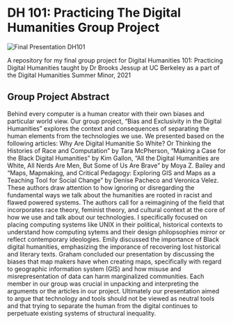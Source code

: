 # DH 101: Practicing The Digital Humanities Group Project
![Final Presentation DH101](https://user-images.githubusercontent.com/70735305/124086625-190eee80-da06-11eb-98ec-0302013b6d55.png)

A repository for my final group project for Digital Humanities 101: Practicing Digital Humanities taught by Dr Brooks Jessup at UC Berkeley as a part of the Digital Humanities Summer Minor, 2021

## Group Project Abstract
Behind every computer is a human creator with their own biases and particular world view. Our group project, “Bias and Exclusivity in the Digital Humanities” explores the context and consequences of separating the human elements from the technologies we use. We presented based on the following articles: Why Are Digital Humanitie So White? Or Thinking the Histories of Race and Computation” by Tara McPherson, “Making a Case for the Black Digital Humanities” by Kim Gallon, “All the Digital Humanities are White, All Nerds Are Men, But Some of Us Are Brave” by Moya Z. Bailey and “Maps, Mapmaking, and Critical Pedagogy: Exploring GIS and Maps as a Teaching Tool for Social Change” by Denise Pacheco and Veronica Velez. These authors draw attention to how ignoring or disregarding the fundamental ways we talk about the humanities are rooted in racist and flawed powered systems. The authors call for a reimagining of the field that incorporates race theory, feminist theory, and cultural context at the core of how we use and talk about our technologies. I specifically focused on placing computing systems like UNIX in their political, historical contexts to understand how computing sytems and their design philopsophies mirror or reflect contemporary ideologies. Emily discussed the importance of Black digital humanities, emphasizing the imporance of recovering lost historical and literary texts. Graham concluded our presentation by discussing the biases that map makers have when creating maps, specifically with regard to geographic information system (GIS) and how misuse and misrepresentation of data can harm marginalized communities. Each member in our group was crucial in unpacking and interpreting the arguments or the articles in our project. Ultimately our presentation aimed to argue that technology and tools should not be viewed as neutral tools and that trying to separate the human from the digital continues to perpetuate existing systems of structural inequality. 



